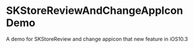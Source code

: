 # SKStoreReviewAndChangeAppIconDemo
A demo for SKStoreReview and change appicon that new feature in iOS10.3
